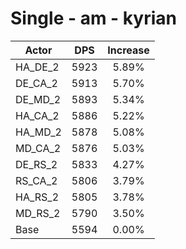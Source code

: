# Single - am - kyrian
| Actor | DPS | Increase |
|---|:---:|:---:|
|HA_DE_2|5923|5.89%|
|DE_CA_2|5913|5.70%|
|DE_MD_2|5893|5.34%|
|HA_CA_2|5886|5.22%|
|HA_MD_2|5878|5.08%|
|MD_CA_2|5876|5.03%|
|DE_RS_2|5833|4.27%|
|RS_CA_2|5806|3.79%|
|HA_RS_2|5805|3.78%|
|MD_RS_2|5790|3.50%|
|Base|5594|0.00%|
